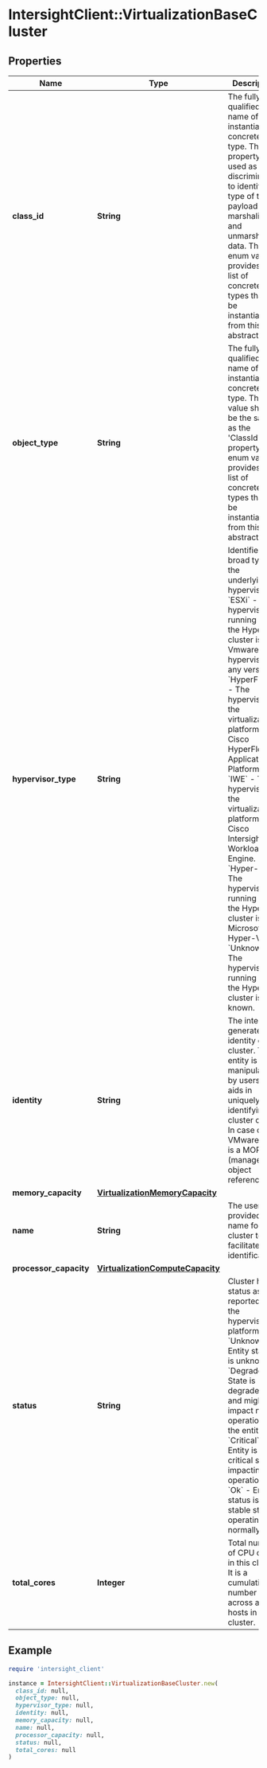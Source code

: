 # IntersightClient::VirtualizationBaseCluster

## Properties

| Name | Type | Description | Notes |
| ---- | ---- | ----------- | ----- |
| **class_id** | **String** | The fully-qualified name of the instantiated, concrete type. This property is used as a discriminator to identify the type of the payload when marshaling and unmarshaling data. The enum values provides the list of concrete types that can be instantiated from this abstract type. |  |
| **object_type** | **String** | The fully-qualified name of the instantiated, concrete type. The value should be the same as the &#39;ClassId&#39; property. The enum values provides the list of concrete types that can be instantiated from this abstract type. |  |
| **hypervisor_type** | **String** | Identifies the broad type of the underlying hypervisor. * &#x60;ESXi&#x60; - The hypervisor running on the HyperFlex cluster is a Vmware ESXi hypervisor of any version. * &#x60;HyperFlexAp&#x60; - The hypervisor of the virtualization platform is Cisco HyperFlex Application Platform. * &#x60;IWE&#x60; - The hypervisor of the virtualization platform is Cisco Intersight Workload Engine. * &#x60;Hyper-V&#x60; - The hypervisor running on the HyperFlex cluster is Microsoft Hyper-V. * &#x60;Unknown&#x60; - The hypervisor running on the HyperFlex cluster is not known. | [optional][default to &#39;ESXi&#39;] |
| **identity** | **String** | The internally generated identity of this cluster. This entity is not manipulated by users. It aids in uniquely identifying the cluster object. In case of VMware, this is a MOR (managed object reference). | [optional][readonly] |
| **memory_capacity** | [**VirtualizationMemoryCapacity**](VirtualizationMemoryCapacity.md) |  | [optional] |
| **name** | **String** | The user-provided name for this cluster to facilitate identification. | [optional][readonly] |
| **processor_capacity** | [**VirtualizationComputeCapacity**](VirtualizationComputeCapacity.md) |  | [optional] |
| **status** | **String** | Cluster health status as reported by the hypervisor platform. * &#x60;Unknown&#x60; - Entity status is unknown. * &#x60;Degraded&#x60; - State is degraded, and might impact normal operation of the entity. * &#x60;Critical&#x60; - Entity is in a critical state, impacting operations. * &#x60;Ok&#x60; - Entity status is in a stable state, operating normally. | [optional][readonly][default to &#39;Unknown&#39;] |
| **total_cores** | **Integer** | Total number of CPU cores in this cluster. It is a cumulative number across all hosts in the cluster. | [optional] |

## Example

```ruby
require 'intersight_client'

instance = IntersightClient::VirtualizationBaseCluster.new(
  class_id: null,
  object_type: null,
  hypervisor_type: null,
  identity: null,
  memory_capacity: null,
  name: null,
  processor_capacity: null,
  status: null,
  total_cores: null
)
```

